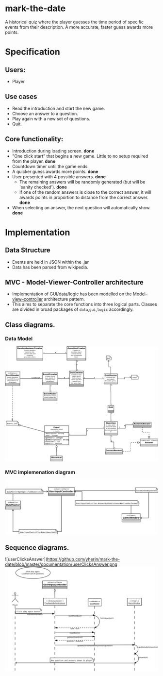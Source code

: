 # mark-the-date

A historical quiz where the player guesses the time period of specific events from their description. A more accurate, faster guess awards more points.

# Specification

## Users:

- Player

## Use cases

- Read the introduction and start the new game.
- Choose an answer to a question.
- Play again with a new set of questions.
- Quit.


## Core functionality:

- Introduction during loading screen. __done__
- "One click start" that begins a new game. Little to no setup required from the player. __done__
- Countdown timer until the game ends.
- A quicker guess awards more points. __done__
- User presented with 4 possible answers. __done__
  - The remaining answers will be randomly generated (but will be 'sanity checked'). __done__
  - If one of the random answers is close to the correct answer, it will awards points in proportion to distance from the correct answer. __done__
- When selecting an answer, the next question will automatically show. __done__

# Implementation

## Data Structure

- Events are held in JSON within the .jar
- Data has been parsed from wikipedia.

## MVC - Model-Viewer-Controller architecture

- Implementation of GUI/data/logic has been modelled on the [Model–view–controller](https://en.wikipedia.org/wiki/Model%E2%80%93view%E2%80%93controller) architecture pattern.
- This aims to separate the core functions into three logical parts. Classes are divided in broad packages of `data`,`gui`,`logic` accordingly.



## Class diagrams.
### Data Model
![Data model diagram ()](https://github.com/yherin/mark-the-date/blob/master/documentation/mark-the-date-data.png)
### MVC implemenation diagram
![MVC diagram](https://github.com/yherin/mark-the-date/blob/master/documentation/mvc.png)

## Sequence diagrams.
![userClicksAnswer](https://github.com/yherin/mark-the-date/blob/master/documentation/userClicksAnswer.png
![userClicksPlayAgain](https://github.com/yherin/mark-the-date/blob/master/documentation/userClicksPlayAgain.png)
